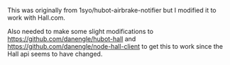 This was originally from 1syo/hubot-airbrake-notifier but I modified it to work with Hall.com.

Also needed to make some slight modifications to https://github.com/danengle/hubot-hall and https://github.com/danengle/node-hall-client to get this to work since the Hall api seems to have changed.


